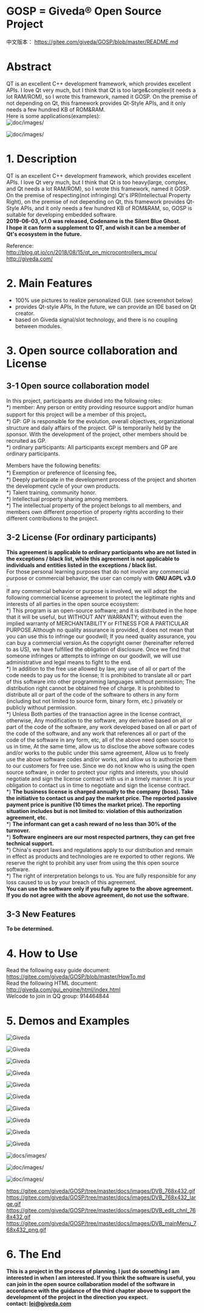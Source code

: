 # GOSP = Giveda® Open Source Project   
中文版本： https://gitee.com/giveda/GOSP/blob/master/README.md  

# Abstract  
QT is an excellent C++ development framework, which provides excellent APIs. I love Qt very much, but I think that Qt is too large&complex(it needs a lot RAM/ROM), so I wrote this framework, named it GOSP. On the premise of not depending on Qt, this framework provides Qt-Style APIs, and it only needs a few hundred KB of ROM&RAM.  
Here is some applications(examples):   
![doc/images/](docs/images/DVB_edit_chnl_768x432.gif)

![doc/images/](docs/images/DVB_mainMenu_768x432_png.gif)


# 1. Description  
QT is an excellent C++ development framework, which provides excellent APIs. I love Qt very much, but I think that Qt is too heavy(large, complex, and Qt needs a lot RAM/ROM), so I wrote this framework, named it GOSP.  
On the premise of respecting(not infringing) Qt's IPR(Intellectual Property Right), on the premise of not depending on Qt, this framework provides Qt-Style APIs, and it only needs a few hundred KB of ROM&RAM, so, GOSP is suitable for developing embedded software.  
  **2019-06-03, v1.0 was released, Codename is the Silent Blue Ghost.**    
  **I hope it can form a supplement to QT, and wish it can be a member of Qt's ecosystem in the future.**    

Reference:  
http://blog.qt.io/cn/2018/08/15/qt_on_microcontrollers_mcu/  
http://giveda.com/


# 2. Main Features
* 100% use pictures to realize personalized GUI. (see screenshot below)   
* provides Qt-style APIs, In the future, we can provide an IDE based on Qt creator.  
* based on Giveda signal/slot technology, and there is no coupling between modules.  


# 3. Open source collaboration and License  
## 3-1 Open source collaboration model  
In this project, participants are divided into the following roles:   
*) member: Any person or entity providing resource support and/or human support for this project will be a member of this project。   
*) GP: GP is responsible for the evolution, overall objectives, organizational structure and daily affairs of the project. GP is temporarily held by the sponsor. With the development of the project, other members should be recruited as GP.   
*) ordinary participants: All participants except members and GP are ordinary participants.   

Members have the following benefits:   
*) Exemption or preference of licensing fee。   
*) Deeply participate in the development process of the project and shorten the development cycle of your own products.   
*) Talent training, community honor.   
*) Intellectual property sharing among members.    
*) The intellectual property of the project belongs to all members, and members own different proportion of property rights according to their different contributions to the project.    

## 3-2 License (For ordinary participants)  
 **This agreement is applicable to ordinary participants who are not listed in the exceptions / black list, while this agreement is not applicable to individuals and entities listed in the exceptions / black list.**  
For those personal learning purposes that do not involve any commercial purpose or commercial behavior, the user can comply with  **GNU AGPL v3.0** .  
If any commercial behavior or purpose is involved, we will adopt the following commercial license agreement to protect the legitimate rights and interests of all parties in the open source ecosystem:  
*) This program is an open-source software; and it is distributed in the hope that it will be useful, but WITHOUT ANY WARRANTY; without even the implied warranty of MERCHANTABILITY or FITNESS FOR A PARTICULAR PURPOSE.Although no quality assurance is provided, it does not mean that you can use this to infringe our goodwill; If you need quality assurance, you can buy a commercial version.As the copyright owner (hereinafter referred to as US), we have fulfilled the obligation of disclosure. Once we find that someone infringes or attempts to infringe on our goodwill, we will use administrative and legal means to fight to the end.   
*) In addition to the free use allowed by law, any use of all or part of the code needs to pay us for the license; It is prohibited to translate all or part of this software into other programming languages without permission; The distribution right cannot be obtained free of charge. It is prohibited to distribute all or part of the code of the software to others in any form (including but not limited to source form, binary form, etc.) privately or publicly without permission.   
*) Unless Both parties of the transaction agree in the license contract, otherwise, Any modification to the software, any derivative based on all or part of the code of the software, any work developed based on all or part of the code of the software, and any work that references all or part of the code of the software in any form, etc, all of the above need open source to us in time, At the same time, allow us to disclose the above software codes and/or works to the public under this same agreement, Allow us to freely use the above software codes and/or works, and allow us to authorize them to our customers for free use. Since we do not know who is using the open source software, in order to protect your rights and interests, you should negotiate and sign the license contract with us in a timely manner. It is your obligation to contact us in time to negotiate and sign the license contract.   
*)  **The business license is charged annually to the company (boss). Take the initiative to contact us and pay the market price. The reported passive payment price is punitive (10 times the market price). The reporting situation includes but is not limited to: violation of this authorization agreement, etc.**     
*)  **The informant can get a cash reward of no less than 30% of the turnover.**       
*)  **Software engineers are our most respected partners, they can get free technical support.**   
*) China's export laws and regulations apply to our distribution and remain in effect as products and technologies are re exported to other regions. We reserve the right to prohibit any user from using the this open source software.  
*) The right of interpretation belongs to us. You are fully responsible for any loss caused to us by your breach of this agreement.  
 **You can use the software only if you fully agree to the above agreement.**  
 **If you do not agree with the above agreement, do not use the software.**    

## 3-3 New Features
  **To be determined.**   


# 4. How to Use
Read the following easy guide document: https://gitee.com/giveda/GOSP/blob/master/HowTo.md  
Read the following HTML document: http://giveda.com/gui_engine/html/index.html    
Welcode to join in QQ group: 914464844    


# 5. Demos and Examples  

![Giveda](docs/images/configureResult1.jpeg)

![Giveda](docs/images/gCtrlButton.jpeg)

![Giveda](docs/images/gCtrlIconView.jpeg)

![Giveda](docs/images/gCtrlItem.jpeg)

![Giveda](docs/images/gCtrlLineEdit.jpeg)

![Giveda](docs/images/gCtrlListBox.jpeg)

![Giveda](docs/images/gCtrlMsgBox.jpeg)

![Giveda](docs/images/gCtrlProgressBar.jpeg)

![Giveda](docs/images/gCtrlRadioButton.jpeg)

![Giveda](docs/images/debugInfo.jpeg)

![docs/images/](docs/images/DVB_768x432.gif)

![doc/images/](docs/images/DVB_edit_chnl_768x432.gif)

![doc/images/](docs/images/DVB_mainMenu_768x432_png.gif)

https://gitee.com/giveda/GOSP/tree/master/docs/images/DVB_768x432.gif  
https://gitee.com/giveda/GOSP/tree/master/docs/images/DVB_768x432_large.gif  
https://gitee.com/giveda/GOSP/tree/master/docs/images/DVB_edit_chnl_768x432.gif  
https://gitee.com/giveda/GOSP/tree/master/docs/images/DVB_mainMenu_768x432_png.gif  


# 6. The End  
  **This is a project in the process of planning. I just do something I am interested in when I am interested. If you think the software is useful, you can join in the open source collaboration model of the software in accordance with the guidance of the third chapter above to support the development of the project in the direction you expect.**   
  **contact: lei@giveda.com**   
